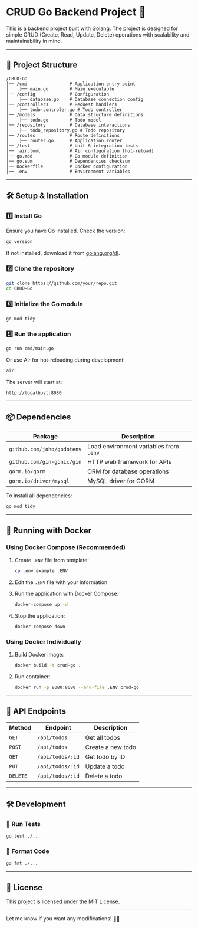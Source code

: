 # CRUD Go Backend Project 🚀

This is a backend project built with [Golang](https://go.dev/). The project is designed for simple CRUD (Create, Read, Update, Delete) operations with scalability and maintainability in mind.

---

## 📂 Project Structure

```
/CRUD-Go  
│── /cmd                # Application entry point  
│    ├── main.go        # Main executable  
│── /config             # Configuration  
│    ├── database.go    # Database connection config  
│── /controllers        # Request handlers  
│    ├── todo-controler.go # Todo controller  
│── /models             # Data structure definitions  
│    ├── todo.go        # Todo model  
│── /repository         # Database interactions  
│    ├── todo_repository.go # Todo repository  
│── /routes             # Route definitions  
│    ├── router.go      # Application router  
│── /test               # Unit & integration tests  
│── .air.toml           # Air configuration (hot-reload)  
│── go.mod              # Go module definition  
│── go.sum              # Dependencies checksum  
│── Dockerfile          # Docker configuration  
│── .env                # Environment variables  
```

---

## 🛠️ Setup & Installation

### 1️⃣ Install Go
Ensure you have Go installed. Check the version:
```sh
go version
```
If not installed, download it from [golang.org/dl](https://golang.org/dl/).

### 2️⃣ Clone the repository
```sh
git clone https://github.com/your/repo.git
cd CRUD-Go
```

### 3️⃣ Initialize the Go module
```sh
go mod tidy
```

### 4️⃣ Run the application
```sh
go run cmd/main.go
```

Or use Air for hot-reloading during development:
```sh
air
```

The server will start at:
```
http://localhost:8080
```

---

## 📦 Dependencies

| Package                   | Description                     |
|---------------------------|---------------------------------|
| `github.com/joho/godotenv` | Load environment variables from `.env` |
| `github.com/gin-gonic/gin` | HTTP web framework for APIs |
| `gorm.io/gorm`             | ORM for database operations |
| `gorm.io/driver/mysql`     | MySQL driver for GORM |

To install all dependencies:
```sh
go mod tidy
```

---

## 🚀 Running with Docker

### Using Docker Compose (Recommended)

1. Create `.ENV` file from template:
   ```sh
   cp .env.example .ENV
   ```

2. Edit the `.ENV` file with your information

3. Run the application with Docker Compose:
   ```sh
   docker-compose up -d
   ```

4. Stop the application:
   ```sh
   docker-compose down
   ```

### Using Docker Individually

1. Build Docker image:
   ```sh
   docker build -t crud-go .
   ```
2. Run container:
   ```sh
   docker run -p 8080:8080 --env-file .ENV crud-go
   ```

---

## 📜 API Endpoints

| Method | Endpoint | Description |
|--------|---------|-------------|
| `GET`  | `/api/todos`     | Get all todos |
| `POST` | `/api/todos` | Create a new todo |
| `GET`  | `/api/todos/:id` | Get todo by ID |
| `PUT`  | `/api/todos/:id` | Update a todo |
| `DELETE` | `/api/todos/:id` | Delete a todo |

---

## 🛠️ Development

### 🧪 Run Tests
```sh
go test ./...
```

### 🧹 Format Code
```sh
go fmt ./...
```

---

## 📜 License

This project is licensed under the MIT License.

---

Let me know if you want any modifications! 🚀🔥

